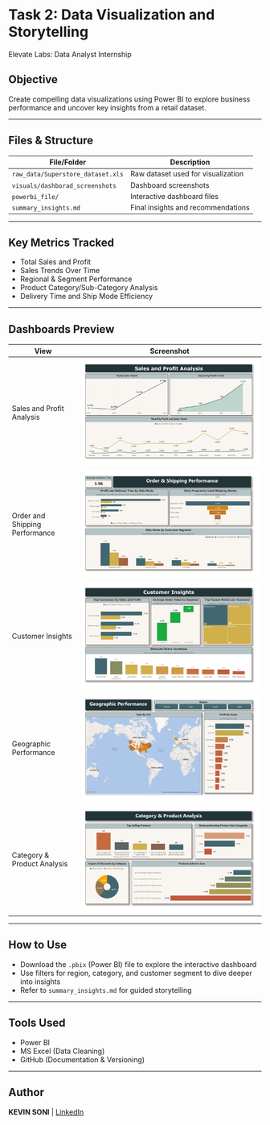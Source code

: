 
# Task 2: Data Visualization and Storytelling
Elevate Labs: Data Analyst Internship

## Objective
Create compelling data visualizations using Power BI to explore business performance and uncover key insights from a retail dataset.

---

## Files & Structure

| File/Folder | Description |
|-------------|-------------|
| `raw_data/Superstore_dataset.xls` | Raw dataset used for visualization |
| `visuals/dashborad_screenshots` | Dashboard screenshots |
| `powerbi_file/` | Interactive dashboard files |
| `summary_insights.md` | Final insights and recommendations |

---

## Key Metrics Tracked
- Total Sales and Profit
- Sales Trends Over Time
- Regional & Segment Performance
- Product Category/Sub-Category Analysis
- Delivery Time and Ship Mode Efficiency

---
## Dashboards Preview

| View | Screenshot |
|------|------------|
| Sales and Profit Analysis | ![image](https://github.com/kevinsoni2511/ELEVATE-LAB/blob/27ada7fa26f42dbfa3c38e1745c72bbcf3bb71b5/TASK2/visuals/dashboard_screenshots/Sales%20and%20Profit%20Analysis.jpg) |
| Order and Shipping Performance | ![image](https://github.com/kevinsoni2511/ELEVATE-LAB/blob/27ada7fa26f42dbfa3c38e1745c72bbcf3bb71b5/TASK2/visuals/dashboard_screenshots/Order%20%26%20Shipping%20Performance.jpg) |
| Customer Insights | ![image](https://github.com/kevinsoni2511/ELEVATE-LAB/blob/27ada7fa26f42dbfa3c38e1745c72bbcf3bb71b5/TASK2/visuals/dashboard_screenshots/Customer%20Insights.jpg) |
| Geographic Performance | ![image](https://github.com/kevinsoni2511/ELEVATE-LAB/blob/27ada7fa26f42dbfa3c38e1745c72bbcf3bb71b5/TASK2/visuals/dashboard_screenshots/Geographic%20Performance.jpg) |
| Category & Product Analysis | ![image](https://github.com/kevinsoni2511/ELEVATE-LAB/blob/27ada7fa26f42dbfa3c38e1745c72bbcf3bb71b5/TASK2/visuals/dashboard_screenshots/Category%20%26%20Product%20Analysis.jpg) |

---

## How to Use
- Download the `.pbix` (Power BI) file to explore the interactive dashboard
- Use filters for region, category, and customer segment to dive deeper into insights
- Refer to `summary_insights.md` for guided storytelling

---

## Tools Used
- Power BI 
- MS Excel (Data Cleaning)
- GitHub (Documentation & Versioning)

---

## Author
**KEVIN SONI**  | [LinkedIn](https://www.linkedin.com/in/kevin-soni-a0897a313/)

